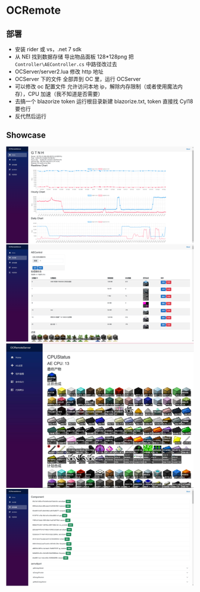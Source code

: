 # OCRemote

## 部署

- 安装 rider 或 vs，.net 7 sdk
- 从 NEI 找到数据存储 导出物品面板 128*128png 把 `Controller\AEController.cs` 中路径改过去
- OCServer/server2.lua 修改 http 地址
- OCServer 下的文件 全部弄到 OC 里，运行 OCServer
- 可以修改 oc 配置文件 允许访问本地 ip，解除内存限制（或者使用魔法内存），CPU 加速（我不知道是否需要）
- 去搞一个 blazorize token 运行根目录新建 blazorize.txt, token 直接找 Cyl18 要也行
- 反代然后运行

## Showcase

![a](docs/1.png)
![a](docs/2.png)
![a](docs/3.5.jpg)
![a](docs/3.png)
